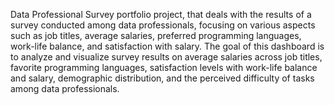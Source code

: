  Data Professional Survey portfolio project, that deals with the results of a survey conducted among data professionals, focusing on various aspects such as job titles, average salaries, preferred programming languages, work-life balance, and satisfaction with salary. The goal of this dashboard is to analyze and visualize survey results on average salaries across job titles, favorite programming languages, satisfaction levels with work-life balance and salary, demographic distribution, and the perceived difficulty of tasks among data professionals.
